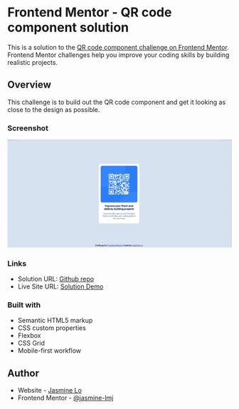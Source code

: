 # Frontend Mentor - QR code component solution

This is a solution to the [QR code component challenge on Frontend Mentor](https://www.frontendmentor.io/challenges/qr-code-component-iux_sIO_H). Frontend Mentor challenges help you improve your coding skills by building realistic projects. 

## Overview
This challenge is to build out the QR code component and get it looking as close to the design as possible. 

### Screenshot

![Screenshot](./design/qrcode_demo.png)

### Links

- Solution URL: [Github repo](https://github.com/jasmine-lmj/frontend-mentor-challenge/tree/main)
- Live Site URL: [Solution Demo](jloqrcode.netlify.app)

### Built with

- Semantic HTML5 markup
- CSS custom properties
- Flexbox
- CSS Grid
- Mobile-first workflow

## Author

- Website - [Jasmine Lo](https://jasminelo.com/)
- Frontend Mentor - [@jasmine-lmj](https://www.frontendmentor.io/profile/jasmine-lmj)
